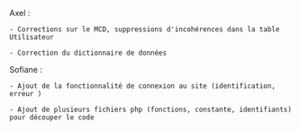   Axel :

    - Corrections sur le MCD, suppressions d'incohérences dans la table Utilisateur

    - Correction du dictionnaire de données
  
  Sofiane :

    - Ajout de la fonctionnalité de connexion au site (identification, erreur )

    - Ajout de plusieurs fichiers php (fonctions, constante, identifiants) pour découper le code
    
